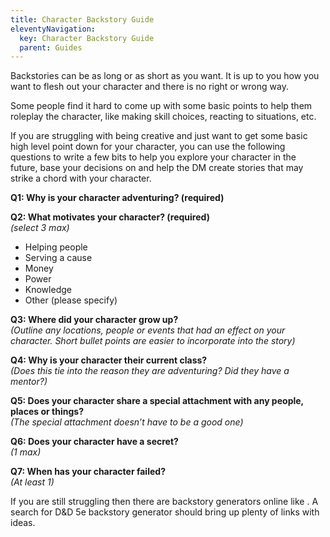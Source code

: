 ```yaml
---
title: Character Backstory Guide
eleventyNavigation:
  key: Character Backstory Guide
  parent: Guides
---
```


Backstories can be as long or as short as you want. It is up to you how you want to flesh out your character and there is no right or wrong way.

Some people find it hard to come up with some basic points to help them roleplay the character, like making skill choices, reacting to situations, etc.

If you are struggling with being creative and just want to get some basic high level point down for your character, you can use the following questions to write a few bits to help you explore your character in the future, base your decisions on and help the DM create stories that may strike a chord with your character.

**Q1: Why is your character adventuring? (required)**



**Q2: What motivates your character? (required)**  
_(select 3 max)_

- Helping people
- Serving a cause
- Money
- Power
- Knowledge
- Other (please specify)

**Q3: Where did your character grow up?**  
_(Outline any locations, people or events that had an effect on your character. Short bullet points are easier to incorporate into the story)_

**Q4: Why is your character their current class?**  
_(Does this tie into the reason they are adventuring? Did they have a mentor?)_

**Q5: Does your character share a special attachment with any people, places or things?**  
_(The special attachment doesn’t have to be a good one)_

**Q6: Does your character have a secret?**  
_(1 max)_

**Q7: When has your character failed?**  
_(At least 1)_

If you are still struggling then there are backstory generators online like [](https://www.kassoon.com/dnd/backstory-generator/https://www.kassoon.com/dnd/backstory-generator/). A search for D&D 5e backstory generator should bring up plenty of links with ideas.
